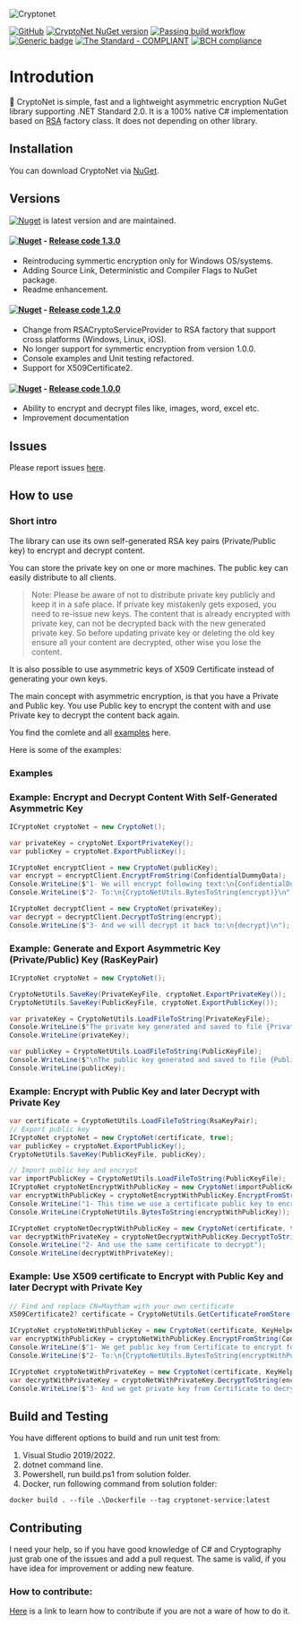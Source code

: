 ![Cryptonet](https://raw.githubusercontent.com/maythamfahmi/CryptoNet/main/img/CryptoNetLogo.svg)

[![GitHub](https://img.shields.io/github/license/maythamfahmi/cryptonet)](https://github.com/maythamfahmi/CryptoNet/blob/main/LICENSE)
[![CryptoNet NuGet version](https://img.shields.io/nuget/v/CryptoNet?color=blue)](https://www.nuget.org/packages/CryptoNet/)
[![Passing build workflow](https://github.com/maythamfahmi/CryptoNet/actions/workflows/ci.yml/badge.svg)](https://github.com/maythamfahmi/CryptoNet/actions/workflows/ci.yml)
[![Generic badge](https://img.shields.io/badge/support-.NET%20Standard%202.0-blue.svg)](https://github.com/bezzad/Downloader)
[![The Standard - COMPLIANT](https://img.shields.io/badge/The_Standard-COMPLIANT-2ea44f)](https://github.com/hassanhabib/The-Standard)
[![BCH compliance](https://bettercodehub.com/edge/badge/maythamfahmi/CryptoNet?branch=main)](https://bettercodehub.com/)


# Introdution
:rocket: CryptoNet is simple, fast and a lightweight asymmetric encryption NuGet library supporting .NET Standard 2.0.
It is a 100% native C# implementation based on [RSA](https://docs.microsoft.com/en-us/dotnet/api/system.security.cryptography.rsa?view=net-6.0) factory class.
It does not depending on other library.

## Installation

You can download CryptoNet via [NuGet](https://www.nuget.org/packages/CryptoNet/).

## Versions

[![Nuget](https://img.shields.io/nuget/v/cryptonet?style=social)](https://www.nuget.org/packages/CryptoNet/) is latest version and are maintained. 

#### [![Nuget](https://img.shields.io/badge/nuget-v1.3.0-blue?style=social)](https://www.nuget.org/packages/CryptoNet/1.2.0) - [Release code 1.3.0](https://github.com/maythamfahmi/CryptoNet/releases/tag/v1.3.0)
- Reintroducing symmertic encryption only for Windows OS/systems.
- Adding Source Link, Deterministic and Compiler Flags to NuGet package.
- Readme enhancement.

#### [![Nuget](https://img.shields.io/badge/nuget-v1.2.0-blue?style=social)](https://www.nuget.org/packages/CryptoNet/1.2.0) - [Release code 1.2.0](https://github.com/maythamfahmi/CryptoNet/releases/tag/v1.2.0)
- Change from RSACryptoServiceProvider to RSA factory that support cross platforms (Windows, Linux, iOS).
- No longer support for symmertic encryption from version 1.0.0.
- Console examples and Unit testing refactored.
- Support for X509Certificate2.

#### [![Nuget](https://img.shields.io/badge/nuget-v1.0.0-blue?style=social)](https://www.nuget.org/packages/CryptoNet/1.0.0) - [Release code 1.0.0](https://github.com/maythamfahmi/CryptoNet/releases/tag/v1.0.0)
- Ability to encrypt and decrypt files like, images, word, excel etc.
- Improvement documentation

## Issues

Please report issues [here](https://github.com/maythamfahmi/CryptoNet/issues).

## How to use

### Short intro

The library can use its own self-generated RSA key pairs (Private/Public key) to encrypt and decrypt content.

You can store the private key on one or more machines. The public key can easily distribute to all clients.

> Note: Please be aware of not to distribute private key publicly and keep it in a safe place. If private key mistakenly gets exposed, you need to re-issue new keys. The content that is already encrypted with private key, can not be decrypted back with the new generated private key. So before updating private key or deleting the old key ensure all your content are decrypted, other wise you lose the content.

It is also possible to use asymmetric keys of X509 Certificate instead of generating your own keys.

The main concept with asymmetric encryption, is that you have a Private and Public key. You use Public key to encrypt the content with and use Private key to decrypt the content back again.

You find the comlete and all [examples](https://github.com/maythamfahmi/CryptoNet/blob/main/CryptoNetCmd/Example.cs) here.

Here is some of the examples:

### Examples

### Example: Encrypt and Decrypt Content With Self-Generated Asymmetric Key
```csharp
ICryptoNet cryptoNet = new CryptoNet();

var privateKey = cryptoNet.ExportPrivateKey();
var publicKey = cryptoNet.ExportPublicKey();

ICryptoNet encryptClient = new CryptoNet(publicKey);
var encrypt = encryptClient.EncryptFromString(ConfidentialDummyData);
Console.WriteLine($"1- We will encrypt following text:\n{ConfidentialDummyData}\n");
Console.WriteLine($"2- To:\n{CryptoNetUtils.BytesToString(encrypt)}\n");

ICryptoNet decryptClient = new CryptoNet(privateKey);
var decrypt = decryptClient.DecryptToString(encrypt);
Console.WriteLine($"3- And we will decrypt it back to:\n{decrypt}\n");
```

### Example: Generate and Export Asymmetric Key (Private/Public) Key (RasKeyPair)
```csharp
ICryptoNet cryptoNet = new CryptoNet();

CryptoNetUtils.SaveKey(PrivateKeyFile, cryptoNet.ExportPrivateKey());
CryptoNetUtils.SaveKey(PublicKeyFile, cryptoNet.ExportPublicKey());

var privateKey = CryptoNetUtils.LoadFileToString(PrivateKeyFile);
Console.WriteLine($"The private key generated and saved to file {PrivateKeyFile}");
Console.WriteLine(privateKey);

var publicKey = CryptoNetUtils.LoadFileToString(PublicKeyFile);
Console.WriteLine($"\nThe public key generated and saved to file {PublicKeyFile}");
Console.WriteLine(publicKey);
```

### Example: Encrypt with Public Key and later Decrypt with Private Key
```csharp
var certificate = CryptoNetUtils.LoadFileToString(RsaKeyPair);
// Export public key
ICryptoNet cryptoNet = new CryptoNet(certificate, true);
var publicKey = cryptoNet.ExportPublicKey();
CryptoNetUtils.SaveKey(PublicKeyFile, publicKey);

// Import public key and encrypt
var importPublicKey = CryptoNetUtils.LoadFileToString(PublicKeyFile);
ICryptoNet cryptoNetEncryptWithPublicKey = new CryptoNet(importPublicKey, true);
var encryptWithPublicKey = cryptoNetEncryptWithPublicKey.EncryptFromString(ConfidentialDummyData);
Console.WriteLine("1- This time we use a certificate public key to encrypt");
Console.WriteLine(CryptoNetUtils.BytesToString(encryptWithPublicKey));

ICryptoNet cryptoNetDecryptWithPublicKey = new CryptoNet(certificate, true);
var decryptWithPrivateKey = cryptoNetDecryptWithPublicKey.DecryptToString(encryptWithPublicKey);
Console.WriteLine("2- And use the same certificate to decrypt");
Console.WriteLine(decryptWithPrivateKey);
```

### Example: Use X509 certificate to Encrypt with Public Key and later Decrypt with Private Key
```csharp
// Find and replace CN=Maytham with your own certificate
X509Certificate2? certificate = CryptoNetUtils.GetCertificateFromStore("CN=Maytham");

ICryptoNet cryptoNetWithPublicKey = new CryptoNet(certificate, KeyHelper.KeyType.PublicKey);
var encryptWithPublicKey = cryptoNetWithPublicKey.EncryptFromString(ConfidentialDummyData);
Console.WriteLine($"1- We get public key from Certificate to encrypt following text:\n{ConfidentialDummyData}\n");
Console.WriteLine($"2- To:\n{CryptoNetUtils.BytesToString(encryptWithPublicKey)}\n");

ICryptoNet cryptoNetWithPrivateKey = new CryptoNet(certificate, KeyHelper.KeyType.PrivateKey);
var decryptWithPrivateKey = cryptoNetWithPrivateKey.DecryptToString(encryptWithPublicKey);
Console.WriteLine($"3- And we get private key from Certificate to decrypt it back to:\n{decryptWithPrivateKey}");
```

## Build and Testing
You have different options to build and run unit test from:
 1. Visual Studio 2019/2022.
 2. dotnet command line.
 3. Powershell, run build.ps1 from solution folder.
 4. Docker, run following command from solution folder:

```
docker build . --file .\Dockerfile --tag cryptonet-service:latest
```

## Contributing

I need your help, so if you have good knowledge of C# and Cryptography just grab one of the issues and add a pull request.
The same is valid, if you have idea for improvement or adding new feature.

### How to contribute:

[Here](https://www.dataschool.io/how-to-contribute-on-github/) is a link to learn how to contribute if you are not a ware of how to do it.
